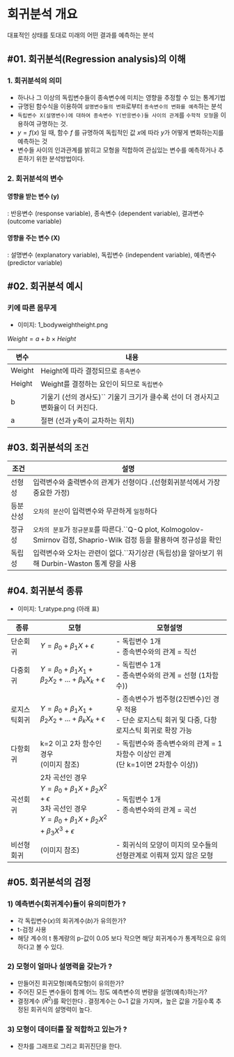 # 회귀분석 개요

대표적인 상태를 토대로 미래의 어떤 결과를 예측하는 분석

## #01. 회귀분석(Regression analysis)의 이해

### 1. 회귀분석의 의미

- 하나나 그 이상의 독립변수들이 종속변수에 미치는 영향을 추정할 수 있는 통계기법
- 규명된 함수식을 이용하여 `설명변수들의 변화`로부터 `종속변수의 변화를 예측`하는 분석
- `독립변수 X(설명변수)에 대하여 종속변수 Y(반응변수)들 사이의 관계`를 `수학적 모형`을 이용하여 규명하는 것.
- $y = f(x)$ 일 때, 함수 $f$ 를 규명하여 독립적인 값 $x$에 따라 $y$가 어떻게 변화하는지를 예측하는 것
- 변수들 사이의 인과관계를 밝히고 모형을 적합하여 관심있는 변수를 예측하거나 추론하기 위한 분석방법이다.

### 2. 회귀분석의 변수

#### 영향을 받는 변수 (y)

: 반응변수 (response variable), 종속변수 (dependent variable), 결과변수 (outcome variable)

#### 영향을 주는 변수 (X)

: 설명변수 (explanatory variable), 독립변수 (independent variable), 예측변수 (predictor variable)

## #02. 회귀분석 예시

### 키에 따른 몸무게

- 이미지: 1_bodyweightheight.png

$Weight = a + b \times Height$

| 변수   | 내용                                                                             |
| ------ | -------------------------------------------------------------------------------- |
| Weight | Height에 따라 결정되므로 `종속변수`                                            |
| Height | Weight를 결정하는 요인이 되므로 `독립변수`                                     |
| b      | 기울기 (선의 경사도)`` 기울기 크기가 클수록 선이 더 경사지고 변화율이 더 커진다. |
| a      | 절편 (선과 y축이 교차하는 위치)                                                  |

## #03. 회귀분석의 `조건`

| 조건     | 설명                                                                                                                       |
| -------- | -------------------------------------------------------------------------------------------------------------------------- |
| 선형성   | 입력변수와 출력변수의 관계가 선형이다 .(선형회귀분석에서 가장 중요한 가정)                                                 |
| 등분산성 | `오차의 분산`이 입력변수와 무관하게 `일정`하다                                                                         |
| 정규성   | `오차의 분포`가 `정규분포`를 따른다.``Q-Q plot, Kolmogolov-Smirnov 검정, Shaprio-Wilk 검정 등을 활용하여 정규성을 확인 |
| 독립성   | 입력변수와 오차는 관련이 없다.``자기상관 (독립성)을 알아보기 위해 Durbin-Waston 통계 량을 사용                             |

## #04. 회귀분석 종류

- 이미지: 1_ratype.png (아래 표)

| 종류         | 모형                                                                                                                                                                    | 모형설명                                                                                                   |
| ------------ | ----------------------------------------------------------------------------------------------------------------------------------------------------------------------- | ---------------------------------------------------------------------------------------------------------- |
| 단순회귀     | $Y = \beta_0 + \beta_1 X + \epsilon$                                                                                                                                  | - 독립변수 1개<br />- 종속변수와의 관계 = 직선                                                             |
| 다중회귀     | $Y = \beta_0 + \beta_1 X_1 + \beta_2 X_2 + ... + \beta_k X_k + \epsilon$                                                                                              | - 독립변수 1개<br />- 종속변수와의 관계 = 선형 (1차함수))                                                  |
| 로지스틱회귀 | $Y = \beta_0 + \beta_1 X_1 + \beta_2 X_2 + ... + \beta_k X_k + \epsilon$                                                                                              | - 종속변수가 범주형(2진변수)인 경우 적용<br />- 단순 로지스틱 회귀 및 다중, 다항 로지스틱 회귀로 확장 가능 |
| 다항회귀     | k=2 이고 2차 함수인 경우<br />(이미지 참조)                                                                                                                             | - 독립변수와 종속변수와의 관계 = 1차함수 이상인 관계<br />(단 k=1이면 2차함수 이상))                       |
| 곡선회귀     | 2차 곡선인 경우<br />$Y = \beta_0 + \beta_1 X + \beta_2 X^2 + \epsilon$<br />3차 곡선인 경우<br />$Y = \beta_0 + \beta_1 X + \beta_2 X^2 + \beta_3 X^3 +  \epsilon$ | - 독립변수 1개<br />- 종속변수와의 관계 = 곡선                                                             |
| 비선형회귀   | (이미지 참조)                                                                                                                                                           | - 회귀식의 모양이 미지의 모수들의 선형관계로 이뤄져 있지 않은 모형                                         |

## #05. 회귀분석의 검정

### 1) 예측변수(회귀계수)들이 유의미한가 ?

- 각 독립변수($x$)의 회귀계수($b$)가 유의한가?
- t-검정 사용
- 해당 계수의 t 통계량의 p-값이 0.05 보다 작으면 해당 회귀계수가 통계적으로 유의하다고 볼 수 있다.

### 2) 모형이 얼마나 설명력을 갖는가 ?

- 만들어진 회귀모형(예측모형)이 유의한가?
- 주어진 모든 변수들이 함께 어느 정도 예측변수의 변량을 설명(예측)하는가?
- 결정계수 ($R^2$)를 확인한다 . 결정계수는 0~1 값을 가지며，높은 값을 가질수록 추정된 회귀식의 설명력이 높다.

### 3) 모형이 데이터를 잘 적합하고 있는가 ?

- 잔차를 그래프로 그리고 회귀진단을 한다.
